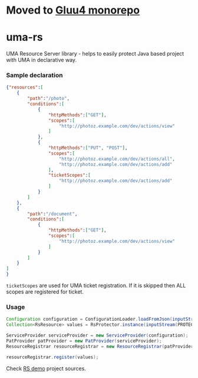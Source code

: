 # Moved to [Gluu4 monorepo](https://github.com/GluuFederation/gluu4/tree/main/uma-rs)
# uma-rs
UMA Resource Server library - helps to easily protect Java based project with UMA in declarative way.


### Sample declaration

```json
{"resources":[
    {
        "path":"/photo",
        "conditions":[
            {
                "httpMethods":["GET"],
                "scopes":[
                    "http://photoz.example.com/dev/actions/view"
                ]
            },
            {
                "httpMethods":["PUT", "POST"],
                "scopes":[
                    "http://photoz.example.com/dev/actions/all",
                    "http://photoz.example.com/dev/actions/add"
                ],
                "ticketScopes":[
                    "http://photoz.example.com/dev/actions/add"
                ]
            }
        ]
    },
    {
        "path":"/document",
        "conditions":[
            {
                "httpMethods":["GET"],
                "scopes":[
                    "http://photoz.example.com/dev/actions/view"
                ]
            }
        ]
    }
]
}
```

`ticketScopes` are used for UMA ticket registration. If it is skipped then ALL scopes are registered for ticket.

### Usage

```java
Configuration configuration = ConfigurationLoader.loadFromJson(inputStream(CONFIGURATION_FILE_NAME));
Collection<RsResource> values = RsProtector.instance(inputStream(PROTECTION_CONFIGURATION_FILE_NAME)).getResourceMap().values();

ServiceProvider serviceProvider = new ServiceProvider(configuration);
PatProvider patProvider = new PatProvider(serviceProvider);
ResourceRegistrar resourceRegistrar = new ResourceRegistrar(patProvider);

resourceRegistrar.register(values);
```

Check [RS demo](https://github.com/GluuFederation/oxUmaDemo/tree/master/RS) project sources.

